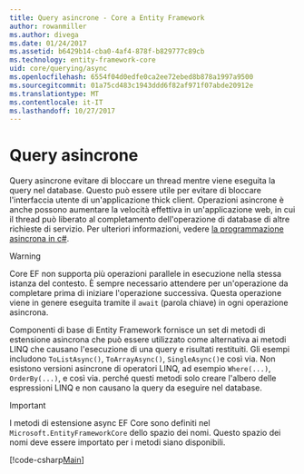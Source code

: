 ```yaml
---
title: Query asincrone - Core a Entity Framework
author: rowanmiller
ms.author: divega
ms.date: 01/24/2017
ms.assetid: b6429b14-cba0-4af4-878f-b829777c89cb
ms.technology: entity-framework-core
uid: core/querying/async
ms.openlocfilehash: 6554f04d0edfe0ca2ee72ebed8b878a1997a9500
ms.sourcegitcommit: 01a75cd483c1943ddd6f82af971f07abde20912e
ms.translationtype: MT
ms.contentlocale: it-IT
ms.lasthandoff: 10/27/2017
---
```

# <a name="asynchronous-queries"></a>Query asincrone

Query asincrone evitare di bloccare un thread mentre viene eseguita la query nel database. Questo può essere utile per evitare di bloccare l'interfaccia utente di un'applicazione thick client. Operazioni asincrone è anche possono aumentare la velocità effettiva in un'applicazione web, in cui il thread può liberato al completamento dell'operazione di database di altre richieste di servizio. Per ulteriori informazioni, vedere [la programmazione asincrona in c#](https://docs.microsoft.com/dotnet/csharp/async).

> [!WARNING]  
> Core EF non supporta più operazioni parallele in esecuzione nella stessa istanza del contesto. È sempre necessario attendere per un'operazione da completare prima di iniziare l'operazione successiva. Questa operazione viene in genere eseguita tramite il `await` (parola chiave) in ogni operazione asincrona.

Componenti di base di Entity Framework fornisce un set di metodi di estensione asincrona che può essere utilizzato come alternativa ai metodi LINQ che causano l'esecuzione di una query e risultati restituiti. Gli esempi includono `ToListAsync()`, `ToArrayAsync()`, `SingleAsync()`e così via. Non esistono versioni asincrone di operatori LINQ, ad esempio `Where(...)`, `OrderBy(...)`, e così via. perché questi metodi solo creare l'albero delle espressioni LINQ e non causano la query da eseguire nel database.

> [!IMPORTANT]  
> I metodi di estensione async EF Core sono definiti nel `Microsoft.EntityFrameworkCore` dello spazio dei nomi. Questo spazio dei nomi deve essere importato per i metodi siano disponibili.

[!code-csharp[Main](../../../samples/core/Querying/Querying/Async/Sample.cs#Sample)]

